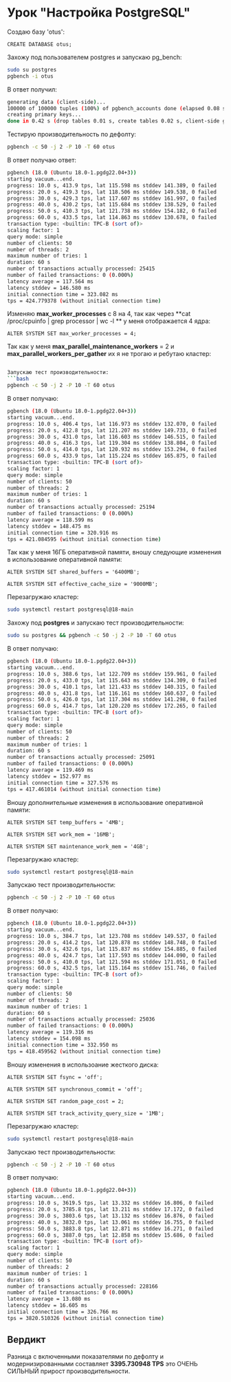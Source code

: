 # Урок "Настройка PostgreSQL"

Создаю базу 'otus':
```pgsql
CREATE DATABASE otus;
```

Захожу под пользователем postgres и запускаю pg_bench:
```bash
sudo su postgres
pgbench -i otus
```
В ответ получил:
```bash
generating data (client-side)...
100000 of 100000 tuples (100%) of pgbench_accounts done (elapsed 0.08 s, remaini                                                                                vacuuming...
creating primary keys...
done in 0.42 s (drop tables 0.01 s, create tables 0.02 s, client-side generate 0.29 s, vacuum 0.05 s, primary keys 0.06 s).
```

Тестирую производительность по дефолту:
```bash
pgbench -c 50 -j 2 -P 10 -T 60 otus
```

В ответ получаю ответ:
```bash
pgbench (18.0 (Ubuntu 18.0-1.pgdg22.04+3))
starting vacuum...end.
progress: 10.0 s, 413.9 tps, lat 115.598 ms stddev 141.389, 0 failed
progress: 20.0 s, 419.3 tps, lat 118.506 ms stddev 149.538, 0 failed
progress: 30.0 s, 429.3 tps, lat 117.607 ms stddev 161.997, 0 failed
progress: 40.0 s, 430.2 tps, lat 115.684 ms stddev 138.529, 0 failed
progress: 50.0 s, 410.3 tps, lat 121.738 ms stddev 154.182, 0 failed
progress: 60.0 s, 433.5 tps, lat 114.863 ms stddev 130.678, 0 failed
transaction type: <builtin: TPC-B (sort of)>
scaling factor: 1
query mode: simple
number of clients: 50
number of threads: 2
maximum number of tries: 1
duration: 60 s
number of transactions actually processed: 25415
number of failed transactions: 0 (0.000%)
latency average = 117.564 ms
latency stddev = 146.580 ms
initial connection time = 323.082 ms
tps = 424.779378 (without initial connection time)
```

Изменяю **max_worker_processes** с 8 на 4, так как через **cat /proc/cpuinfo | grep processor | wc -l
** у меня отображается 4 ядра:
```pgsql
ALTER SYSTEM SET max_worker_processes = 4;
```
Так как у меня **max_parallel_maintenance_workers** = 2 и **max_parallel_workers_per_gather** их я не трогаю и ребутаю кластер:
```bash

Запускаю тест производительности:
```bash
pgbench -c 50 -j 2 -P 10 -T 60 otus
```

В ответ получаю:
```bash
pgbench (18.0 (Ubuntu 18.0-1.pgdg22.04+3))
starting vacuum...end.
progress: 10.0 s, 406.4 tps, lat 116.973 ms stddev 132.070, 0 failed
progress: 20.0 s, 412.8 tps, lat 121.207 ms stddev 149.733, 0 failed
progress: 30.0 s, 431.0 tps, lat 116.603 ms stddev 146.515, 0 failed
progress: 40.0 s, 416.3 tps, lat 119.304 ms stddev 138.804, 0 failed
progress: 50.0 s, 414.0 tps, lat 120.932 ms stddev 153.294, 0 failed
progress: 60.0 s, 433.9 tps, lat 115.224 ms stddev 165.875, 0 failed
transaction type: <builtin: TPC-B (sort of)>
scaling factor: 1
query mode: simple
number of clients: 50
number of threads: 2
maximum number of tries: 1
duration: 60 s
number of transactions actually processed: 25194
number of failed transactions: 0 (0.000%)
latency average = 118.599 ms
latency stddev = 148.475 ms
initial connection time = 320.916 ms
tps = 421.084595 (without initial connection time)
```

Так как у меня 16ГБ оперативной памяти, вношу следующие   изменения в использование оперативной памяти:
```pgsql
ALTER SYSTEM SET shared_buffers = '6400MB';

ALTER SYSTEM SET effective_cache_size = '9000MB';
```
Перезагружаю кластер:
```bash
sudo systemctl restart postgresql@18-main
```

Захожу под **postgres** и запускаю тест производительности:
```bash
sudo su postgres && pgbench -c 50 -j 2 -P 10 -T 60 otus
```

В ответ получаю:
```bash
pgbench (18.0 (Ubuntu 18.0-1.pgdg22.04+3))
starting vacuum...end.
progress: 10.0 s, 388.6 tps, lat 122.709 ms stddev 159.961, 0 failed
progress: 20.0 s, 433.0 tps, lat 115.643 ms stddev 134.309, 0 failed
progress: 30.0 s, 410.1 tps, lat 121.433 ms stddev 140.315, 0 failed
progress: 40.0 s, 431.8 tps, lat 116.161 ms stddev 160.637, 0 failed
progress: 50.0 s, 426.0 tps, lat 117.304 ms stddev 141.298, 0 failed
progress: 60.0 s, 414.7 tps, lat 120.220 ms stddev 172.265, 0 failed
transaction type: <builtin: TPC-B (sort of)>
scaling factor: 1
query mode: simple
number of clients: 50
number of threads: 2
maximum number of tries: 1
duration: 60 s
number of transactions actually processed: 25091
number of failed transactions: 0 (0.000%)
latency average = 119.469 ms
latency stddev = 152.977 ms
initial connection time = 327.576 ms
tps = 417.461014 (without initial connection time)
```

Вношу дополнительные изменения в использование оперативной памяти:
```pgsql
ALTER SYSTEM SET temp_buffers = '4MB';

ALTER SYSTEM SET work_mem = '16MB';

ALTER SYSTEM SET maintenance_work_mem = '4GB';
```

Перезагружаю кластер:
```bash
sudo systemctl restart postgresql@18-main
```

Запускаю тест производительности:
```bash
pgbench -c 50 -j 2 -P 10 -T 60 otus
```


В ответ получаю:
```bash
pgbench (18.0 (Ubuntu 18.0-1.pgdg22.04+3))
starting vacuum...end.
progress: 10.0 s, 384.7 tps, lat 123.708 ms stddev 149.537, 0 failed
progress: 20.0 s, 414.2 tps, lat 120.878 ms stddev 148.748, 0 failed
progress: 30.0 s, 432.6 tps, lat 115.837 ms stddev 154.885, 0 failed
progress: 40.0 s, 424.7 tps, lat 117.593 ms stddev 144.090, 0 failed
progress: 50.0 s, 410.0 tps, lat 121.594 ms stddev 171.051, 0 failed
progress: 60.0 s, 432.5 tps, lat 115.164 ms stddev 151.746, 0 failed
transaction type: <builtin: TPC-B (sort of)>
scaling factor: 1
query mode: simple
number of clients: 50
number of threads: 2
maximum number of tries: 1
duration: 60 s
number of transactions actually processed: 25036
number of failed transactions: 0 (0.000%)
latency average = 119.316 ms
latency stddev = 154.098 ms
initial connection time = 332.950 ms
tps = 418.459562 (without initial connection time)
```

Вношу изменения в использоание жесткого диска:
```pgsql
ALTER SYSTEM SET fsync = 'off';

ALTER SYSTEM SET synchronous_commit = 'off';

ALTER SYSTEM SET random_page_cost = 2;

ALTER SYSTEM SET track_activity_query_size = '1MB';
```

Перезагружаю кластер:
```bash
sudo systemctl restart postgresql@18-main
```

Запускаю тест производительности:
```bash
pgbench -c 50 -j 2 -P 10 -T 60 otus
```

В ответ получаю:
```bash
pgbench (18.0 (Ubuntu 18.0-1.pgdg22.04+3))
starting vacuum...end.
progress: 10.0 s, 3619.5 tps, lat 13.332 ms stddev 16.806, 0 failed
progress: 20.0 s, 3785.8 tps, lat 13.211 ms stddev 17.172, 0 failed
progress: 30.0 s, 3803.6 tps, lat 13.132 ms stddev 16.876, 0 failed
progress: 40.0 s, 3832.0 tps, lat 13.061 ms stddev 16.755, 0 failed
progress: 50.0 s, 3883.8 tps, lat 12.871 ms stddev 16.271, 0 failed
progress: 60.0 s, 3887.0 tps, lat 12.858 ms stddev 15.686, 0 failed
transaction type: <builtin: TPC-B (sort of)>
scaling factor: 1
query mode: simple
number of clients: 50
number of threads: 2
maximum number of tries: 1
duration: 60 s
number of transactions actually processed: 228166
number of failed transactions: 0 (0.000%)
latency average = 13.080 ms
latency stddev = 16.605 ms
initial connection time = 326.766 ms
tps = 3820.510326 (without initial connection time)
```

## Вердикт
Разница с включенными показателями по дефолту и модернизированными составляет **3395.730948 TPS** это ОЧЕНЬ СИЛЬНЫЙ прирост производительности.
